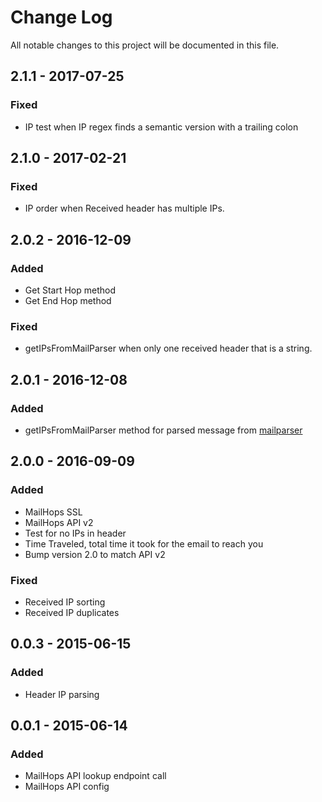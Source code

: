 # Change Log
All notable changes to this project will be documented in this file.

## 2.1.1 - 2017-07-25

### Fixed
- IP test when IP regex finds a semantic version with a trailing colon

## 2.1.0 - 2017-02-21

### Fixed
- IP order when Received header has multiple IPs.  

## 2.0.2 - 2016-12-09

### Added
- Get Start Hop method
- Get End Hop method

### Fixed
- getIPsFromMailParser when only one received header that is a string.

## 2.0.1 - 2016-12-08

### Added
- getIPsFromMailParser method for parsed message from [mailparser](https://www.npmjs.com/package/mailparser)

## 2.0.0 - 2016-09-09

### Added
- MailHops SSL
- MailHops API v2
- Test for no IPs in header
- Time Traveled, total time it took for the email to reach you
- Bump version 2.0 to match API v2

### Fixed
- Received IP sorting
- Received IP duplicates

## 0.0.3 - 2015-06-15

### Added
- Header IP parsing

## 0.0.1 - 2015-06-14

### Added
- MailHops API lookup endpoint call
- MailHops API config

